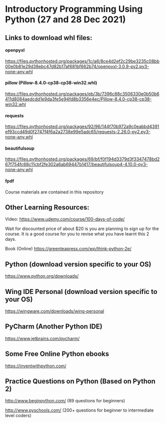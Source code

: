 # Introductory Programming Using Python (27 and 28 Dec 2021)

## Links to download whl files:

#### openpyxl 
https://files.pythonhosted.org/packages/1c/a6/8ce4d2ef2c29be3235c08bb00e0b81e29d38ebc47d82b17af681bf662b74/openpyxl-3.0.9-py2.py3-none-any.whl

#### pillow (Pillow-8.4.0-cp38-cp38-win32.whl)
https://files.pythonhosted.org/packages/eb/3b/7396c88c3506330e0b50b6411d8084aedcdd1e9da3fe5e94fd8b3356e4ec/Pillow-8.4.0-cp38-cp38-win32.whl

#### requests
https://files.pythonhosted.org/packages/92/96/144f70b972a9c0eabbd4391ef93ccd49d0f2747f4f6a2a2738e99e5adc65/requests-2.26.0-py2.py3-none-any.whl

#### beautifulsoup
https://files.pythonhosted.org/packages/69/bf/f0f194d3379d3f3347478bd267f754fc68c11cbf2fe302a6ab69447b1417/beautifulsoup4-4.10.0-py3-none-any.whl 

#### fpdf

Course materials are contained in this repository

## Other Learning Resources:
Video: https://www.udemy.com/course/100-days-of-code/

Wait for discounted price of about $20 is you are planning to sign up for the course. It is a good course for you to revise what you have learnt this 2 days.

Book (Online)
https://greenteapress.com/wp/think-python-2e/

## Python (download version specific to your OS) 
https://www.python.org/downloads/

## Wing IDE Personal (download version specific to your OS)
https://wingware.com/downloads/wing-personal

## PyCharm (Another Python IDE)
https://www.jetbrains.com/pycharm/

## Some Free Online Python ebooks 
https://inventwithpython.com/

## Practice Questions on Python (Based on Python 2)
http://www.beginpython.com/ (89 questions for beginners)

http://www.pyschools.com/ (200+ questions for beginner to intermediate level coders)
